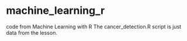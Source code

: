 # machine_learning_r
code from Machine Learning with R
The cancer_detection.R script is just data from the lesson.  

